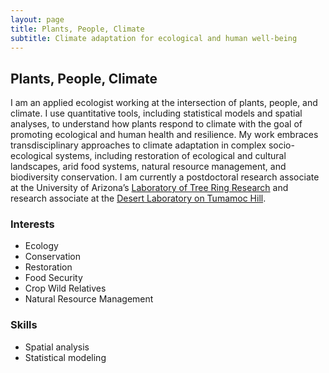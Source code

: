 ```yaml
---
layout: page
title: Plants, People, Climate
subtitle: Climate adaptation for ecological and human well-being
---
```

## Plants, People, Climate
I am an applied ecologist working at the intersection of plants, people, and climate. I use quantitative tools, including statistical models and spatial analyses, to understand how plants respond to climate with the goal of promoting ecological and human health and resilience. My work embraces transdisciplinary approaches to climate adaptation in complex socio-ecological systems, including restoration of ecological and cultural landscapes, arid food systems, natural resource management, and biodiversity conservation. I am currently a postdoctoral research associate at the University of Arizona’s [Laboratory of Tree Ring Research](https://ltrr.arizona.edu/) and research associate at the [Desert Laboratory on Tumamoc Hill](http://tumamoc.arizona.edu/).

### Interests
- Ecology
- Conservation
- Restoration
- Food Security
- Crop Wild Relatives
- Natural Resource Management

### Skills
- Spatial analysis
- Statistical modeling
